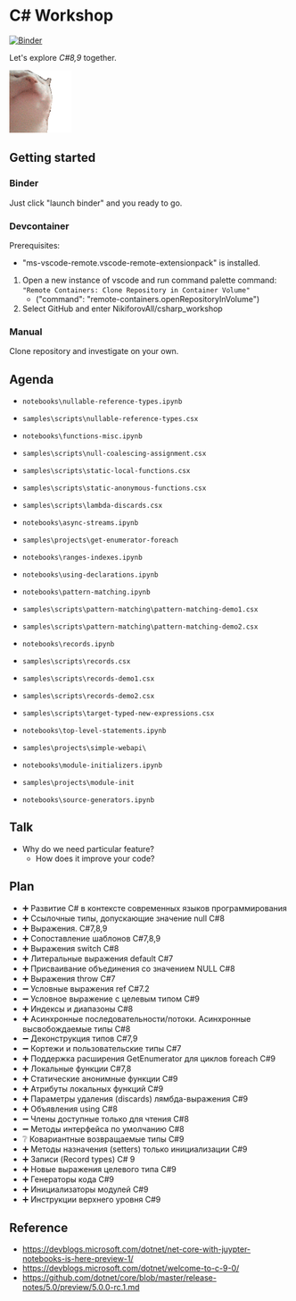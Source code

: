 # C# Workshop

[![Binder](https://mybinder.org/badge_logo.svg)](https://mybinder.org/v2/gh/NikiforovAll/csharp_workshop/main)

Let's explore *C#8,9* together.

![catjam](./guide/catjam.gif)

## Getting started

### Binder

Just click "launch binder" and you ready to go.

### Devcontainer

Prerequisites:

* "ms-vscode-remote.vscode-remote-extensionpack" is installed.

1. Open a new instance of vscode and run command palette command: `"Remote Containers: Clone Repository in Container Volume"`
   * ("command": "remote-containers.openRepositoryInVolume")
2. Select GitHub and enter NikiforovAll/csharp_workshop

### Manual

Clone repository and investigate on your own.

## Agenda

* `notebooks\nullable-reference-types.ipynb`
* `samples\scripts\nullable-reference-types.csx`

* `notebooks\functions-misc.ipynb`
* `samples\scripts\null-coalescing-assignment.csx`
* `samples\scripts\static-local-functions.csx`
* `samples\scripts\static-anonymous-functions.csx`
* `samples\scripts\lambda-discards.csx`

* `notebooks\async-streams.ipynb`
* `samples\projects\get-enumerator-foreach`

* `notebooks\ranges-indexes.ipynb`

* `notebooks\using-declarations.ipynb`

* `notebooks\pattern-matching.ipynb`
* `samples\scripts\pattern-matching\pattern-matching-demo1.csx`
* `samples\scripts\pattern-matching\pattern-matching-demo2.csx`

* `notebooks\records.ipynb`
* `samples\scripts\records.csx`
* `samples\scripts\records-demo1.csx`
* `samples\scripts\records-demo2.csx`
* `samples\scripts\target-typed-new-expressions.csx`

* `notebooks\top-level-statements.ipynb`
* `samples\projects\simple-webapi\`

* `notebooks\module-initializers.ipynb`
* `samples\projects\module-init`

* `notebooks\source-generators.ipynb`

## Talk

* Why do we need particular feature?
  * How does it improve your code?

## Plan

<!-- cSpell:disable -->
* ➕ Развитие C# в контексте современных языков программирования
* ➕ Ссылочные типы, допускающие значение null C#8
* ➕ Выражения. C#7,8,9
* ➕ Сопоставление шаблонов C#7,8,9
* ➕ Выражения switch C#8
* ➕ Литеральные выражения default С#7
* ➕ Присваивание объединения со значением NULL C#8
* ➕ Выражения throw C#7
* ➖ Условные выражения ref C#7.2
* ➖ Условное выражение с целевым типом C#9
* ➕ Индексы и диапазоны C#8
* ➕ Асинхронные последовательности/потоки. Асинхронные высвобождаемые типы C#8
* ➖ Деконструкция типов C#7,9
* ➖ Кортежи и пользовательские типы C#7
* ➕ Поддержка расширения GetEnumerator для циклов foreach С#9
* ➕ Локальные функции C#7,8
* ➕ Статические анонимные функции C#9
* ➕ Атрибуты локальных функций C#9
* ➕ Параметры удаления (discards) лямбда-выражения C#9
* ➕ Объявления using C#8
* ➖ Члены доступные только для чтения C#8
* ➖ Методы интерфейса по умолчанию C#8
* ❔ Ковариантные возвращаемые типы C#9
* ➕ Методы назначения (setters) только инициализации C#9
* ➕ Записи (Record types) C# 9
* ➕ Новые выражения целевого типа C#9
* ➕ Генераторы кода C#9
* ➕ Инициализаторы модулей C#9
* ➕ Инструкции верхнего уровня C#9

<!-- cSpell:enable -->
## Reference

* <https://devblogs.microsoft.com/dotnet/net-core-with-juypter-notebooks-is-here-preview-1/>
* <https://devblogs.microsoft.com/dotnet/welcome-to-c-9-0/>
* <https://github.com/dotnet/core/blob/master/release-notes/5.0/preview/5.0.0-rc.1.md>
